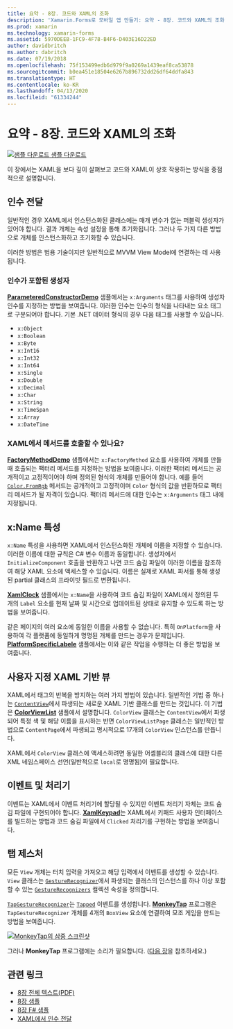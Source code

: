 ```yaml
---
title: 요약 - 8장. 코드와 XAML의 조화
description: 'Xamarin.Forms로 모바일 앱 만들기: 요약 - 8장. 코드와 XAML의 조화'
ms.prod: xamarin
ms.technology: xamarin-forms
ms.assetid: 5970DEEB-1FC9-4F78-B4F6-D403E16D22ED
author: davidbritch
ms.author: dabritch
ms.date: 07/19/2018
ms.openlocfilehash: 75f153499edb6d979f9a0269a1439eaf8ca53878
ms.sourcegitcommit: b0ea451e18504e6267b896732dd26df64ddfa843
ms.translationtype: HT
ms.contentlocale: ko-KR
ms.lasthandoff: 04/13/2020
ms.locfileid: "61334244"
---
```

# <a name="summary-of-chapter-8-code-and-xaml-in-harmony"></a>요약 - 8장. 코드와 XAML의 조화

[![샘플 다운로드](~/media/shared/download.png) 샘플 다운로드](https://github.com/xamarin/xamarin-forms-book-samples/tree/master/Chapter08)

이 장에서는 XAML을 보다 깊이 살펴보고 코드와 XAML이 상호 작용하는 방식을 중점적으로 설명합니다.

## <a name="passing-arguments"></a>인수 전달

일반적인 경우 XAML에서 인스턴스화된 클래스에는 매개 변수가 없는 퍼블릭 생성자가 있어야 합니다. 결과 개체는 속성 설정을 통해 초기화됩니다. 그러나 두 가지 다른 방법으로 개체를 인스턴스화하고 초기화할 수 있습니다.

이러한 방법은 범용 기술이지만 일반적으로 MVVM View Model에 연결하는 데 사용됩니다.

### <a name="constructors-with-arguments"></a>인수가 포함된 생성자

[**ParameteredConstructorDemo**](https://github.com/xamarin/xamarin-forms-book-samples/tree/master/Chapter08/ParameteredConstructorDemo) 샘플에서는 `x:Arguments` 태그를 사용하여 생성자 인수를 지정하는 방법을 보여줍니다. 이러한 인수는 인수의 형식을 나타내는 요소 태그로 구분되어야 합니다. 기본 .NET 데이터 형식의 경우 다음 태그를 사용할 수 있습니다.

- `x:Object`
- `x:Boolean`
- `x:Byte`
- `x:Int16`
- `x:Int32`
- `x:Int64`
- `x:Single`
- `x:Double`
- `x:Decimal`
- `x:Char`
- `x:String`
- `x:TimeSpan`
- `x:Array`
- `x:DateTime`

### <a name="can-i-call-methods-from-xaml"></a>XAML에서 메서드를 호출할 수 있나요?

[**FactoryMethodDemo**](https://github.com/xamarin/xamarin-forms-book-samples/tree/master/Chapter08/FactoryMethodDemo) 샘플에서는 `x:FactoryMethod` 요소를 사용하여 개체를 만들 때 호출되는 팩터리 메서드를 지정하는 방법을 보여줍니다. 이러한 팩터리 메서드는 공개적이고 고정적이어야 하며 정의된 형식의 개체를 만들어야 합니다. 예를 들어 [`Color.FromRgb`](xref:Xamarin.Forms.Color.FromRgb(System.Double,System.Double,System.Double)) 메서드는 공개적이고 고정적이며 `Color` 형식의 값을 반환하므로 팩터리 메서드가 될 자격이 있습니다. 팩터리 메서드에 대한 인수는 `x:Arguments` 태그 내에 지정됩니다.

## <a name="the-xname-attribute"></a>x:Name 특성

`x:Name` 특성을 사용하면 XAML에서 인스턴스화된 개체에 이름을 지정할 수 있습니다. 이러한 이름에 대한 규칙은 C# 변수 이름과 동일합니다. 생성자에서 `InitializeComponent` 호출을 반환하고 나면 코드 숨김 파일이 이러한 이름을 참조하여 해당 XAML 요소에 액세스할 수 있습니다. 이름은 실제로 XAML 파서를 통해 생성된 partial 클래스의 프라이빗 필드로 변환됩니다.

[**XamlClock**](https://github.com/xamarin/xamarin-forms-book-samples/tree/master/Chapter08/XamlClock) 샘플에서는 `x:Name`을 사용하여 코드 숨김 파일이 XAML에서 정의된 두 개의 `Label` 요소를 현재 날짜 및 시간으로 업데이트된 상태로 유지할 수 있도록 하는 방법을 보여줍니다.

같은 페이지의 여러 요소에 동일한 이름을 사용할 수 없습니다. 특히 `OnPlatform`을 사용하여 각 플랫폼에 동일하게 명명된 개체를 만드는 경우가 문제입니다. [**PlatformSpecificLabele**](https://github.com/xamarin/xamarin-forms-book-samples/tree/master/Chapter08/PlatformSpecificLabels) 샘플에서는 이와 같은 작업을 수행하는 더 좋은 방법을 보여줍니다.

## <a name="custom-xaml-based-views"></a>사용자 지정 XAML 기반 뷰

XAML에서 태그의 반복을 방지하는 여러 가지 방법이 있습니다. 일반적인 기법 중 하나는 [`ContentView`](xref:Xamarin.Forms.ContentView)에서 파생되는 새로운 XAML 기반 클래스를 만드는 것입니다. 이 기법은 [**ColorViewList**](https://github.com/xamarin/xamarin-forms-book-samples/tree/master/Chapter08/ColorViewList) 샘플에서 설명합니다. `ColorView` 클래스는 `ContentView`에서 파생되어 특정 색 및 해당 이름을 표시하는 반면 `ColorViewListPage` 클래스는 일반적인 방법으로 `ContentPage`에서 파생되고 명시적으로 17개의 `ColorView` 인스턴스를 만듭니다.

XAML에서 `ColorView` 클래스에 액세스하려면 동일한 어셈블리의 클래스에 대한 다른 XML 네임스페이스 선언(일반적으로 `local`로 명명됨)이 필요합니다.

## <a name="events-and-handlers"></a>이벤트 및 처리기

이벤트는 XAML에서 이벤트 처리기에 할당될 수 있지만 이벤트 처리기 자체는 코드 숨김 파일에 구현되어야 합니다. [**XamlKeypad**](https://github.com/xamarin/xamarin-forms-book-samples/tree/master/Chapter08/XamlKeypad)는 XAML에서 키패드 사용자 인터페이스를 빌드하는 방법과 코드 숨김 파일에서 `Clicked` 처리기를 구현하는 방법을 보여줍니다.

## <a name="tap-gestures"></a>탭 제스처

모든 `View` 개체는 터치 입력을 가져오고 해당 입력에서 이벤트를 생성할 수 있습니다. `View` 클래스는 [`GestureRecognizer`](xref:Xamarin.Forms.GestureRecognizer)에서 파생되는 클래스의 인스턴스를 하나 이상 포함할 수 있는 [`GestureRecognizers`](xref:Xamarin.Forms.View.GestureRecognizers) 컬렉션 속성을 정의합니다.

[`TapGestureRecognizer`](xref:Xamarin.Forms.TapGestureRecognizer)는 [`Tapped`](xref:Xamarin.Forms.TapGestureRecognizer.Tapped) 이벤트를 생성합니다. [**MonkeyTap**](https://github.com/xamarin/xamarin-forms-book-samples/tree/master/Chapter08/MonkeyTap) 프로그램은 `TapGestureRecognizer` 개체를 4개의 `BoxView` 요소에 연결하여 모조 게임을 만드는 방법을 보여줍니다.

[![MonkeyTap의 삼중 스크린샷](images/ch08fg07-small.png "모조 게임")](images/ch08fg07-large.png#lightbox "모조 게임")

그러나 **MonkeyTap** 프로그램에는 소리가 필요합니다. ([다음 장](chapter09.md)을 참조하세요.)

## <a name="related-links"></a>관련 링크

- [8장 전체 텍스트(PDF)](https://download.xamarin.com/developer/xamarin-forms-book/XamarinFormsBook-Ch08-Apr2016.pdf)
- [8장 샘플](https://github.com/xamarin/xamarin-forms-book-samples/tree/master/Chapter08)
- [8장 F# 샘플](https://github.com/xamarin/xamarin-forms-book-samples/tree/master/Chapter08/FS/XamlKeypad)
- [XAML에서 인수 전달](~/xamarin-forms/xaml/passing-arguments.md)
